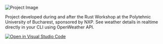 ![Project Image](https://i.imgur.com/LvyU9kx.png)

Project developed during and after the Rust Workshop at the Polytehnic University of Bucharest, sponsored by NXP.
See weather details in realtime directly in your CLI using OpenWeather API.

[![Open in Visual Studio Code](https://classroom.github.com/assets/open-in-vscode-2e0aaae1b6195c2367325f4f02e2d04e9abb55f0b24a779b69b11b9e10269abc.svg)](https://classroom.github.com/online_ide?assignment_repo_id=17037899&assignment_repo_type=AssignmentRepo)

